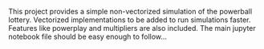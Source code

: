 This project provides a simple non-vectorized simulation of the powerball lottery.
Vectorized implementations to be added to run simulations faster.        
Features like powerplay and multipliers are also included.
The main jupyter notebook file should be easy enough to follow...
